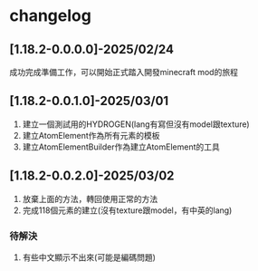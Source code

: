 # changelog

## [1.18.2-0.0.0.0]-2025/02/24
成功完成準備工作，可以開始正式踏入開發minecraft mod的旅程

## [1.18.2-0.0.1.0]-2025/03/01
1. 建立一個測試用的HYDROGEN(lang有寫但沒有model跟texture)
2. 建立AtomElement作為所有元素的模板
3. 建立AtomElementBuilder作為建立AtomElement的工具

## [1.18.2-0.0.2.0]-2025/03/02
1. 放棄上面的方法，轉回使用正常的方法
2. 完成118個元素的建立(沒有texture跟model，有中英的lang)
### 待解決
1. 有些中文顯示不出來(可能是編碼問題)